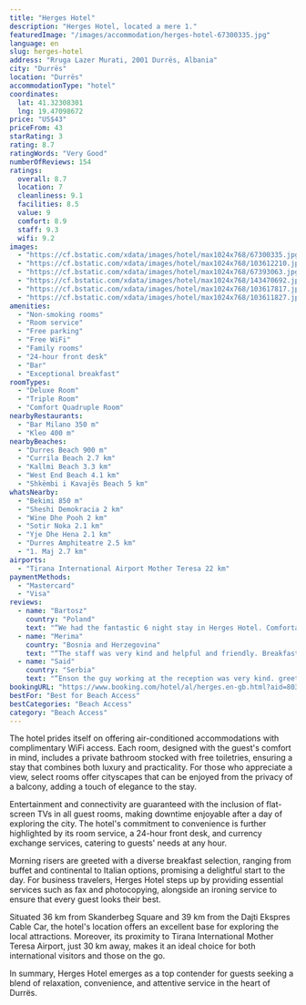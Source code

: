 ```yaml
---
title: "Herges Hotel"
description: "Herges Hotel, located a mere 1."
featuredImage: "/images/accommodation/herges-hotel-67300335.jpg"
language: en
slug: herges-hotel
address: "Rruga Lazer Murati, 2001 Durrës, Albania"
city: "Durrës"
location: "Durrës"
accommodationType: "hotel"
coordinates:
  lat: 41.32308301
  lng: 19.47098672
price: "US$43"
priceFrom: 43
starRating: 3
rating: 8.7
ratingWords: "Very Good"
numberOfReviews: 154
ratings:
  overall: 8.7
  location: 7
  cleanliness: 9.1
  facilities: 8.5
  value: 9
  comfort: 8.9
  staff: 9.3
  wifi: 9.2
images:
  - "https://cf.bstatic.com/xdata/images/hotel/max1024x768/67300335.jpg?k=b887a62e2945ab8005da0872c6a1992cc87faee1772522dc217eab54d05c3e67&o=&hp=1"
  - "https://cf.bstatic.com/xdata/images/hotel/max1024x768/103612210.jpg?k=46d9c01e441a66a8c3375bafb04bc557ee0335f9abcee7ba9d4286fd73ea8214&o=&hp=1"
  - "https://cf.bstatic.com/xdata/images/hotel/max1024x768/67393063.jpg?k=b88e087c4147036b09d72b13d4221205ca90f6ac76b81a473886eb9720eba101&o=&hp=1"
  - "https://cf.bstatic.com/xdata/images/hotel/max1024x768/143470692.jpg?k=f87214710adcbaa46411ac10a6e374dac89ceb1b678001f196451abc83f5dbbe&o=&hp=1"
  - "https://cf.bstatic.com/xdata/images/hotel/max1024x768/103617817.jpg?k=05a92e832abd14c8104f5db8074d6ba2b368cb118bd76728e8c43ce5a3fab9d6&o=&hp=1"
  - "https://cf.bstatic.com/xdata/images/hotel/max1024x768/103611827.jpg?k=ac13d33026c9d55c1bd6d802b15a84dc6f73fe4b3a8f1597b85a63f64bb54364&o=&hp=1"
amenities:
  - "Non-smoking rooms"
  - "Room service"
  - "Free parking"
  - "Free WiFi"
  - "Family rooms"
  - "24-hour front desk"
  - "Bar"
  - "Exceptional breakfast"
roomTypes:
  - "Deluxe Room"
  - "Triple Room"
  - "Comfort Quadruple Room"
nearbyRestaurants:
  - "Bar Milano 350 m"
  - "Kleo 400 m"
nearbyBeaches:
  - "Durres Beach 900 m"
  - "Currila Beach 2.7 km"
  - "Kallmi Beach 3.3 km"
  - "West End Beach 4.1 km"
  - "Shkëmbi i Kavajës Beach 5 km"
whatsNearby:
  - "Bekimi 850 m"
  - "Sheshi Demokracia 2 km"
  - "Wine Dhe Pooh 2 km"
  - "Sotir Noka 2.1 km"
  - "Yje Dhe Hena 2.1 km"
  - "Durres Amphiteatre 2.5 km"
  - "1. Maj 2.7 km"
airports:
  - "Tirana International Airport Mother Teresa 22 km"
paymentMethods:
  - "Mastercard"
  - "Visa"
reviews:
  - name: "Bartosz"
    country: "Poland"
    text: "“We had the fantastic 6 night stay in Herges Hotel. Comfortable beds, tasty breakfasts, magic omlettes, good coffee. The location is perfect - just 5 minutes to the beach and markets by feet. Big salute for Oliger - amazing service, very helpful...”"
  - name: "Merima"
    country: "Bosnia and Herzegovina"
    text: "“The staff was very kind and helpful and friendly. Breakfast was delicious, nice restaurant, fresh food. The room was big, comfortable and so clean and beautiful. The hotel was great. All best!”"
  - name: "Said"
    country: "Serbia"
    text: "“Enson the guy working at the reception was very kind. greetings for him and the woman who works in the restaurant. all recommendations for this hotel”"
bookingURL: "https://www.booking.com/hotel/al/herges.en-gb.html?aid=8035640"
bestFor: "Best for Beach Access"
bestCategories: "Beach Access"
category: "Beach Access"
---
```


The hotel prides itself on offering air-conditioned accommodations with complimentary WiFi access. Each room, designed with the guest's comfort in mind, includes a private bathroom stocked with free toiletries, ensuring a stay that combines both luxury and practicality. For those who appreciate a view, select rooms offer cityscapes that can be enjoyed from the privacy of a balcony, adding a touch of elegance to the stay.

Entertainment and connectivity are guaranteed with the inclusion of flat-screen TVs in all guest rooms, making downtime enjoyable after a day of exploring the city. The hotel's commitment to convenience is further highlighted by its room service, a 24-hour front desk, and currency exchange services, catering to guests' needs at any hour.

Morning risers are greeted with a diverse breakfast selection, ranging from buffet and continental to Italian options, promising a delightful start to the day. For business travelers, Herges Hotel steps up by providing essential services such as fax and photocopying, alongside an ironing service to ensure that every guest looks their best.

Situated 36 km from Skanderbeg Square and 39 km from the Dajti Ekspres Cable Car, the hotel's location offers an excellent base for exploring the local attractions. Moreover, its proximity to Tirana International Mother Teresa Airport, just 30 km away, makes it an ideal choice for both international visitors and those on the go.

In summary, Herges Hotel emerges as a top contender for guests seeking a blend of relaxation, convenience, and attentive service in the heart of Durrës.